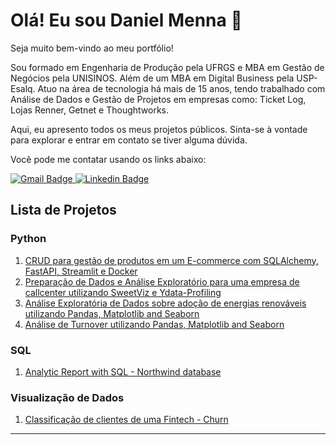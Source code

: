 # Olá! Eu sou Daniel Menna :wave:

Seja muito bem-vindo ao meu portfólio!

Sou formado em Engenharia de Produção pela UFRGS e MBA em Gestão de Negócios pela UNISINOS. Além de um MBA em Digital Business pela USP-Esalq. Atuo na área de tecnologia há mais de 15 anos, tendo trabalhado com Análise de Dados e Gestão de Projetos em empresas como: Ticket Log, Lojas Renner, Getnet e Thoughtworks.

Aqui, eu apresento todos os meus projetos públicos. Sinta-se à vontade para explorar e entrar em contato se tiver alguma dúvida.

Você pode me contatar usando os links abaixo:

<a href="mailto:danielmenna@gmail.com" target="_blank">
    <img src="https://img.shields.io/badge/-danielmenna@gmail.com-D14836?style=for-the-badge&logo=gmail&logoColor=white" alt="Gmail Badge" />
</a>
<a href="https://www.linkedin.com/in/daniel-menna/" target="_blank">
    <img src="https://img.shields.io/badge/LinkedIn-0077B5?style=for-the-badge&logo=linkedin&logoColor=white" alt="Linkedin Badge" />
</a>


## Lista de Projetos

### Python
1. [CRUD para gestão de produtos em um E-commerce com SQLAlchemy, FastAPI, Streamlit e Docker](https://github.com/daniel-menna/crud-application)
2. [Preparação de Dados e Análise Exploratório para uma empresa de callcenter utilizando SweetViz e Ydata-Profiling](https://github.com/daniel-menna/wip_analise_performance_callcenter)
3. [Análise Exploratória de Dados sobre adoção de energias renováveis utilizando Pandas, Matplotlib and Seaborn](https://github.com/daniel-menna/sustainable_energy_data_analysis)
4. [Análise de Turnover utilizando Pandas, Matplotlib and Seaborn](https://github.com/daniel-menna/Analise-de-Turnover)

### SQL
1. [Analytic Report with SQL - Northwind database](https://github.com/daniel-menna/northwind_sql_analysis)

### Visualização de Dados
1. [Classificação de clientes de uma Fintech - Churn](https://github.com/daniel-menna/customer_analysis)

-------------------------------------------------------------------------------
